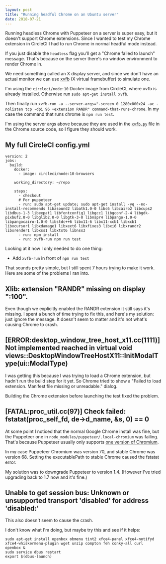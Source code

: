 ```yaml
---
layout: post
title: "Running headful Chrome on an Ubuntu server"
date: 2018-07-21
---
```


Running headless Chrome with Puppeteer on a server is super easy, but it doesn't support Chrome extensions. Since I wanted to test my Chrome extension in CircleCI I had to run Chrome in normal headful mode instead.

If you just disable the `headless` flag you'll get a "Chrome failed to launch" message. That's because on the server there's no window environment to render Chrome in.

We need something called an X display server, and since we don't have an actual monitor we can use [xvfb](https://en.wikipedia.org/wiki/Xvfb) (X virtual framebuffer) to simulate one.

I'm using the `circleci/node:10` Docker image from CircleCI, where xvfb is already installed. Otherwise run `sudo apt-get install xvfb`.

Then finally run `xvfb-run -a --server-args="-screen 0 1280x800x24 -ac -nolisten tcp -dpi 96 +extension RANDR" command-that-runs-chrome`. In my case the command that runs chrome is `npm run test`.

I'm using the server args above because they are used in the [`xvfb.py`](https://chromium.googlesource.com/chromium/src/+/6a162e1ce238e83145921cf55e1477d33d7ba7a1/testing/xvfb.py#92) file in the Chrome source code, so I figure they should work.

## My full CircleCI config.yml

```
version: 2
jobs:
  build:
    docker:
      - image: circleci/node:10-browsers

    working_directory: ~/repo

    steps:
      - checkout
      # For puppeteer
      - run: sudo apt-get update; sudo apt-get install -yq --no-install-recommends libasound2 libatk1.0-0 libc6 libcairo2 libcups2 libdbus-1-3 libexpat1 libfontconfig1 libgcc1 libgconf-2-4 libgdk-pixbuf2.0-0 libglib2.0-0 libgtk-3-0 libnspr4 libpango-1.0-0 libpangocairo-1.0-0 libstdc++6 libx11-6 libx11-xcb1 libxcb1 libxcursor1 libxdamage1 libxext6 libxfixes3 libxi6 libxrandr2 libxrender1 libxss1 libxtst6 libnss3
      - run: npm install
      - run: xvfb-run npm run test
```

Looking at it now I only needed to do one thing:

- Add `xvfb-run` in front of `npm run test`

That sounds pretty simple, but I still spent 7 hours trying to make it work. Here are some of the problems I ran into.

## Xlib: extension "RANDR" missing on display ":100".

Even though we explicitly enabled the RANDR extension it still says it's missing. I spent a bunch of time trying to fix this, and here's my solution: just ignore the message. It doesn't seem to matter and it's not what's causing Chrome to crash.

## [ERROR:desktop_window_tree_host_x11.cc(1111)] Not implemented reached in virtual void views::DesktopWindowTreeHostX11::InitModalType(ui::ModalType)

I was getting this because I was trying to load a Chrome extension, but hadn't run the build step for it yet. So Chrome tried to show a "Failed to load extension. Manifest file missing or unreadable." dialog.

Building the Chrome extension before launching the test fixed the problem.

## [FATAL:proc_util.cc(97)] Check failed: fstatat(proc_self_fd, de->d_name, &s, 0) == 0

At some point I noticed that the normal Google Chrome install was fine, but the Puppeteer one in `node_modules/puppeteer/.local-chromium` was failing. That's because Puppeteer usually only supports [one version of Chromium](https://github.com/GoogleChrome/puppeteer#q-why-doesnt-puppeteer-vxxx-work-with-chromium-vyyy).

In my case Puppeteer Chromium was version 70, and stable Chrome was version 68. Setting the executablePath to stable Chrome caused the fstatat error.

My solution was to downgrade Puppeteer to version 1.4. (However I've tried upgrading back to 1.7 now and it's fine.)

## Unable to get session bus: Unknown or unsupported transport 'disabled' for address 'disabled:'

This also doesn't seem to cause the crash.

I don't know what I'm doing, but maybe try this and see if it helps:

```
sudo apt-get install openbox obmenu tint2 xfce4-panel xfce4-notifyd xfce4-whiskermenu-plugin wget unzip compton feh conky-all curl
openbox &
sudo service dbus restart
export $(dbus-launch)
```
